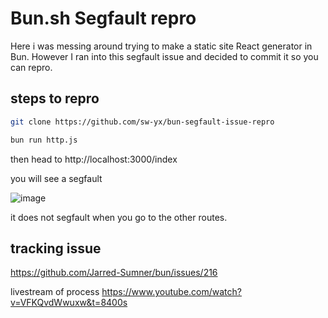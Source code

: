 # Bun.sh Segfault repro

Here i was messing around trying to make a static site React generator in Bun. However I ran into this segfault issue and decided to commit it so you can repro.

## steps to repro

```bash
git clone https://github.com/sw-yx/bun-segfault-issue-repro

bun run http.js
```

then head to http://localhost:3000/index

you will see a segfault

![image](https://user-images.githubusercontent.com/6764957/177436562-83752a00-2720-46f7-a448-19e6fc74927b.png)

it does not segfault when you go to the other routes.

## tracking issue

https://github.com/Jarred-Sumner/bun/issues/216

livestream of process https://www.youtube.com/watch?v=VFKQvdWwuxw&t=8400s
